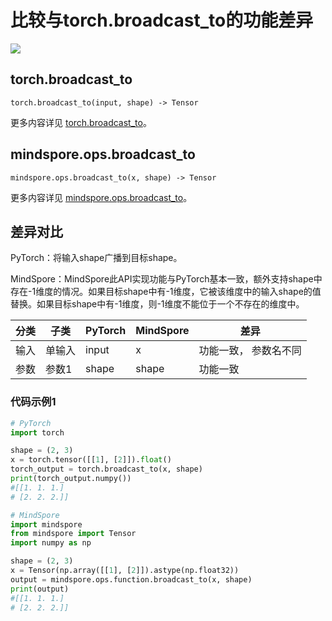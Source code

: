# 比较与torch.broadcast_to的功能差异

<a href="https://gitee.com/mindspore/docs/blob/master/docs/mindspore/source_zh_cn/note/api_mapping/pytorch_diff/broadcast_to.md" target="_blank"><img src="https://mindspore-website.obs.cn-north-4.myhuaweicloud.com/website-images/master/resource/_static/logo_source.png"></a>

## torch.broadcast_to

```text
torch.broadcast_to(input, shape) -> Tensor
```

更多内容详见 [torch.broadcast_to](https://pytorch.org/docs/1.8.1/generated/torch.broadcast_to.html)。

## mindspore.ops.broadcast_to

```text
mindspore.ops.broadcast_to(x, shape) -> Tensor
```

更多内容详见 [mindspore.ops.broadcast_to](https://mindspore.cn/docs/zh-CN/master/api_python/ops/mindspore.ops.broadcast_to.html)。

## 差异对比

PyTorch：将输入shape广播到目标shape。

MindSpore：MindSpore此API实现功能与PyTorch基本一致，额外支持shape中存在-1维度的情况。如果目标shape中有-1维度，它被该维度中的输入shape的值替换。如果目标shape中有-1维度，则-1维度不能位于一个不存在的维度中。

| 分类 | 子类 |PyTorch | MindSpore | 差异 |
| --- | --- | --- | --- |---|
| 输入 | 单输入 | input | x | 功能一致， 参数名不同 |
|参数 | 参数1 | shape | shape |功能一致 |

### 代码示例1

```python
# PyTorch
import torch

shape = (2, 3)
x = torch.tensor([[1], [2]]).float()
torch_output = torch.broadcast_to(x, shape)
print(torch_output.numpy())
#[[1. 1. 1.]
# [2. 2. 2.]]

# MindSpore
import mindspore
from mindspore import Tensor
import numpy as np

shape = (2, 3)
x = Tensor(np.array([[1], [2]]).astype(np.float32))
output = mindspore.ops.function.broadcast_to(x, shape)
print(output)
#[[1. 1. 1.]
# [2. 2. 2.]]
```
